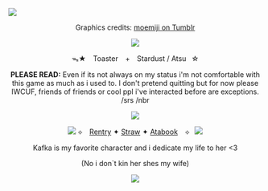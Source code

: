 ![](https://64.media.tumblr.com/f5747afd23ecacd3b296918159680405/ddb2b5072b347f9a-33/s2048x3072/c54dd7cc953c5d5a2d8a314aa43387ad255d4ba3.pnj)
<div align="center">
  
  Graphics credits: [moemiji on Tumblr](https://www.tumblr.com/moemiji/773262210708439041?source=share)

![](https://64.media.tumblr.com/0366fc2292a38f34b6a6e6bc9e6a9bfe/ddb2b5072b347f9a-a0/s1280x1920/f8137853b940044e33f02ee43052137580a9e84d.gifv)

ᯓ★ ⠀Toaster⠀ + ⠀Stardust / Atsu⠀☆

**PLEASE READ:** Even if its not always on my status i'm not comfortable with this game as much as i used to.
I don't pretend quitting but for now please IWCUF, friends of friends or cool ppl i've interacted before are exceptions. /srs /nbr

![](https://64.media.tumblr.com/30796b14e7936a34ca473105e5f23c1a/ddb2b5072b347f9a-82/s540x810/0b9d86599f53ffc6a9152d2f0197467215ded947.gifv)

![](https://64.media.tumblr.com/95e25e8d068dd82bfce5791cde366266/ddb2b5072b347f9a-34/s100x200/6e846ab4d4751079188235a5f66544a4ba170bb2.gifv) ⟡ ⠀[Rentry](https://rentry.co/Nessun_Dorma) ✦ [Straw](https://sugarcloudexpress.straw.page/) ✦ [Atabook](https://toasterthefox.atabook.org/) ⠀⟡⠀![](https://64.media.tumblr.com/482014eaf9a6cf308cb372d7f2eac2d7/ddb2b5072b347f9a-54/s100x200/6a83ba5c64bafe74c3af394e524d3c925b88ff2a.gifv)

Kafka is my favorite character and i dedicate my life to her <3

(No i don`t kin her shes my wife)

![](https://64.media.tumblr.com/13e6e3b90adc235807d71cb7f8c86268/ddb2b5072b347f9a-57/s2048x3072/77d3b04654e61cfd2a12a905d0978ca8d61ba74a.pnj)
<!--
**ToasterTheFox/ToasterTheFox** is a ✨ _special_ ✨ repository because its `README.md` (this file) appears on your GitHub profile.

Here are some ideas to get you started:

- 🔭 I’m currently working on ...
- 🌱 I’m currently learning ...
- 👯 I’m looking to collaborate on ...
- 🤔 I’m looking for help with ...
- 💬 Ask me about ...
- 📫 How to reach me: ...
- 😄 Pronouns: ...
- ⚡ Fun fact: ...
-->
